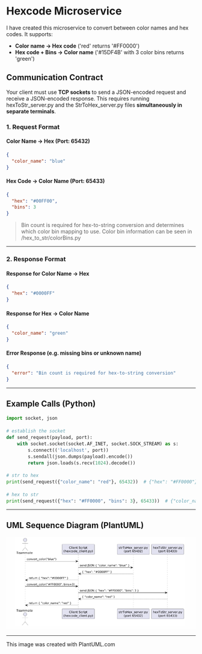 # Hexcode Microservice

I have created this microservice to convert between color names and hex codes. It supports:
- **Color name → Hex code** ('red' returns '#FF0000')
- **Hex code + Bins → Color name** ('#15DF4B' with 3 color bins returns 'green')

## Communication Contract

Your client must use **TCP sockets** to send a JSON-encoded request and receive a JSON-encoded response.
This requires running hexToStr_server.py and the StrToHex_server.py files **simultaneously in separate terminals**.

### 1. Request Format

#### Color Name → Hex (Port: 65432)

```json
{
  "color_name": "blue"
}
```

#### Hex Code → Color Name (Port: 65433)

```json
{
  "hex": "#00FF00",
  "bins": 3
}
```

> Bin count is required for hex-to-string conversion and determines which color bin mapping to use.
> Color bin information can be seen in /hex_to_str/colorBins.py

---

### 2. Response Format

#### Response for Color Name → Hex

```json
{
  "hex": "#0000FF"
}
```

#### Response for Hex → Color Name

```json
{
  "color_name": "green"
}
```

#### Error Response (e.g. missing bins or unknown name)

```json
{
  "error": "Bin count is required for hex-to-string conversion"
}
```

---

## Example Calls (Python)

```python
import socket, json

# establish the socket
def send_request(payload, port):
    with socket.socket(socket.AF_INET, socket.SOCK_STREAM) as s:
        s.connect(('localhost', port))
        s.sendall(json.dumps(payload).encode())
        return json.loads(s.recv(1024).decode())

# str to hex
print(send_request({"color_name": "red"}, 65432))  # {"hex": "#FF0000"}

# hex to str
print(send_request({"hex": "#FF0000", "bins": 3}, 65433))  # {"color_name": "red"}
```

---

## UML Sequence Diagram (PlantUML)
![UML Diagram](./assets/uml-diagram.png)

---
This image was created with PlantUML.com
